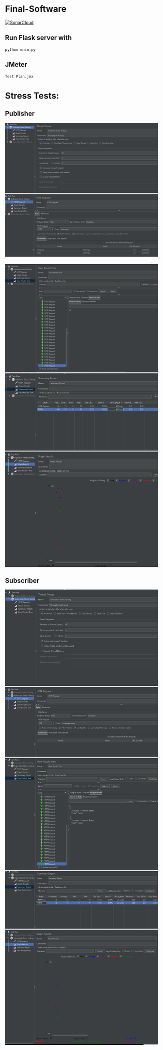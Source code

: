 # Final-Software
[![SonarCloud](https://sonarcloud.io/images/project_badges/sonarcloud-white.svg)](https://sonarcloud.io/summary/new_code?id=Mauricio-Bernuy_Final-Software)

## Run Flask server with
```
python main.py
```
## JMeter
```
Test Plan.jmx
```

# Stress Tests:
## Publisher
![alt text](/imgs/pub1.png "Title")
![alt text](/imgs/pub2.png "Title")
![alt text](/imgs/pub3.png "Title")
![alt text](/imgs/pub4.png "Title")
![alt text](/imgs/pub5.png "Title")

## Subscriber
![alt text](/imgs/sub1.png "Title")
![alt text](/imgs/sub2.png "Title")
![alt text](/imgs/sub3.png "Title")
![alt text](/imgs/sub4.png "Title")
![alt text](/imgs/sub5.png "Title")

